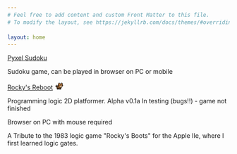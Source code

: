 ```yaml
---
# Feel free to add content and custom Front Matter to this file.
# To modify the layout, see https://jekyllrb.com/docs/themes/#overriding-theme-defaults

layout: home
---
```


[Pyxel Sudoku](games/sudoku.html)

Sudoku game, can be played in browser on PC or mobile

[Rocky's Reboot](games/rockysreboot.html) ![Rocky](assets/cat_idle.gif)

Programming logic 2D platformer. Alpha v0.1a In testing (bugs!!) - game not finished

Browser on PC with mouse required

A Tribute to the 1983 logic game "Rocky's Boots" for the Apple IIe, where I first learned logic gates.
